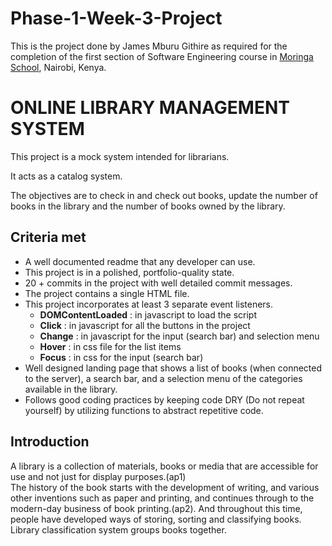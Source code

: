 # Phase-1-Week-3-Project
<p>This is the project done by James Mburu Githire as required for the completion of the first section of Software Engineering course in <a href="https://moringaschool.com/" target="_blank">Moringa School</a>, Nairobi, Kenya.</p>
<body>
    <h1>ONLINE LIBRARY MANAGEMENT SYSTEM</h1>
    <p  style="display:inline;">This project is a mock system intended for librarians.</p><p></p>
    <p>It acts as a catalog system.</p>
    <p>The objectives are to check in and check out books, update the number of books in the library and the number of books owned by the library.</p>
    <h2>Criteria met</h2>
    <ul>
    <li>A well documented readme that any developer can use.</li>
    <li>This project is in a polished, portfolio-quality state.</li>
    <li>20 + commits in the project with well detailed commit messages.</li>
    <li>The project contains a single HTML file.</li>
    <li>This project incorporates at least 3 separate event listeners.
        <ul>
            <li><strong>DOMContentLoaded</strong> : in javascript to load the script</li>
            <li><strong>Click</strong> : in javascript for all the buttons in the project</li>
            <li><strong>Change</strong> : in javascript for the input (search bar) and selection menu</li>
            <li><strong>Hover</strong> : in css file for the list items</li>
            <li><strong>Focus</strong> : in css for the input (search bar)</li>
        </ul>
    </li>
    <li>Well designed landing page that shows a list of books (when connected to the server), a search bar, and a selection menu of the categories available in the library.</li>
    <li>Follows good coding practices by keeping code DRY (Do not repeat yourself) by utilizing functions to abstract repetitive code.
    </ul>
    <h2>Introduction</h2>
        <p>A library is a collection of materials, books or media that are accessible for use and not just
        for display purposes.(ap1)<br>
        The history of the book starts with the development of writing, and various other inventions
        such as paper and printing, and continues through to the modern-day business of book
        printing.(ap2).
        And throughout this time, people have developed ways of storing, sorting and classifying
        books. Library classification system groups books together.</p>

</body>